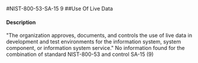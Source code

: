 #NIST-800-53-SA-15 9
##Use Of Live Data
#### Description
"The organization approves, documents, and controls the use of live data in development and test environments for the information system, system component, or information system service."
No information found for the combination of standard NIST-800-53 and control SA-15 (9)
